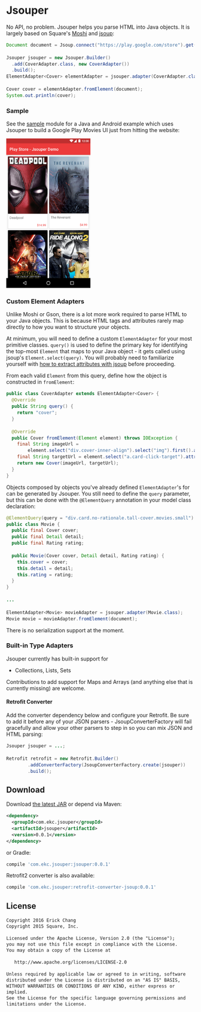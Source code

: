 Jsouper
=====

No API, no problem. Jsouper helps you parse HTML into Java objects. It is largely based on Square's [Moshi][moshi] and [jsoup][jsoup]:

```java
Document document = Jsoup.connect("https://play.google.com/store").get();

Jsouper jsouper = new Jsouper.Builder()
  .add(CoverAdapter.class, new CoverAdapter())
  .build();
ElementAdapter<Cover> elementAdapter = jsouper.adapter(CoverAdapter.class);

Cover cover = elementAdapter.fromElement(document);
System.out.println(cover);
```

### Sample

See the [sample][sample] module for a Java and Android example which uses Jsouper to build a Google Play Movies UI just from hitting the website:

<img src="https://github.com/ekchang/jsouper/blob/master/screenshot.png" height="400">

### Custom Element Adapters

Unlike Moshi or Gson, there is a lot more work required to parse HTML to your Java objects. This is because HTML tags and attributes rarely map directly to how you want to structure your objects.

At minimum, you will need to define a custom `ElementAdapter` for your most primitive classes. `query()` is used to define the primary key for identifying the top-most `Element` that maps to your Java object - it gets called using jsoup's `Element.select(query)`. You will probably need to familiarize yourself with [how to extract attributes with jsoup][jsoup-attributes-text] before proceeding. 

From each valid `Element` from this query, define how the object is constructed in `fromElement`:

```java
public class CoverAdapter extends ElementAdapter<Cover> {
  @Override
  public String query() {
    return "cover";
  }

  @Override
  public Cover fromElement(Element element) throws IOException {
    final String imageUrl =
        element.select("div.cover-inner-align").select("img").first().attr("data-cover-large");
    final String targetUrl = element.select("a.card-click-target").attr("href");
    return new Cover(imageUrl, targetUrl);
  }
}
```

Objects composed by objects you've already defined `ElementAdapter`'s for can be generated by Jsouper. You still need to define the `query` parameter, but this can be done with the `@ElementQuery` annotation in your model class declaration:

```java
@ElementQuery(query = "div.card.no-rationale.tall-cover.movies.small")
public class Movie {
  public final Cover cover;
  public final Detail detail;
  public final Rating rating;

  public Movie(Cover cover, Detail detail, Rating rating) {
    this.cover = cover;
    this.detail = detail;
    this.rating = rating;
  }
}

...

ElementAdapter<Movie> movieAdapter = jsouper.adapter(Movie.class);
Movie movie = movieAdapter.fromElement(document);
```

There is no serialization support at the moment.

### Built-in Type Adapters

Jsouper currently has built-in support for 

 * Collections, Lists, Sets

Contributions to add support for Maps and Arrays (and anything else that is currently missing) are welcome.

#### Retrofit Converter

Add the converter dependency below and configure your Retrofit. Be sure to add it before any of your JSON parsers - JsoupConverterFactory will fail gracefully and allow your other parsers to step in so you can mix JSON and HTML parsing:

```java
Jsouper jsouper = ...;

Retrofit retrofit = new Retrofit.Builder()
        .addConverterFactory(JsoupConverterFactory.create(jsouper))
        .build();
```


Download
--------

Download [the latest JAR][dl] or depend via Maven:
```xml
<dependency>
  <groupId>com.ekc.jsouper</groupId>
  <artifactId>jsouper</artifactId>
  <version>0.0.1</version>
</dependency>
```
or Gradle:
```groovy
compile 'com.ekc.jsouper:jsouper:0.0.1'
```

Retrofit2 converter is also available:
```groovy
compile 'com.ekc.jsouper:retrofit-converter-jsoup:0.0.1'
```

License
--------

    Copyright 2016 Erick Chang
    Copyright 2015 Square, Inc.

    Licensed under the Apache License, Version 2.0 (the "License");
    you may not use this file except in compliance with the License.
    You may obtain a copy of the License at

       http://www.apache.org/licenses/LICENSE-2.0

    Unless required by applicable law or agreed to in writing, software
    distributed under the License is distributed on an "AS IS" BASIS,
    WITHOUT WARRANTIES OR CONDITIONS OF ANY KIND, either express or implied.
    See the License for the specific language governing permissions and
    limitations under the License.


 [dl]: https://search.maven.org/remote_content?g=com.ekc.jsouper&a=jsouper&v=LATEST
 [moshi]: https://github.com/square/moshi/
 [jsoup]: https://jsoup.org/
 [jsoup-attributes-text]: https://jsoup.org/cookbook/extracting-data/attributes-text-html
 [sample]: https://github.com/ekchang/jsouper/tree/master/sample